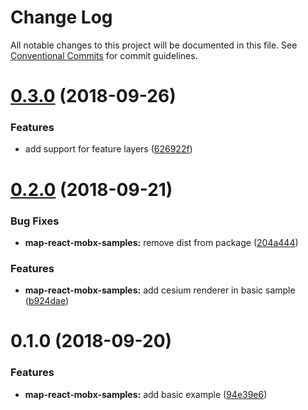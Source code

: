 # Change Log

All notable changes to this project will be documented in this file.
See [Conventional Commits](https://conventionalcommits.org) for commit guidelines.

<a name="0.3.0"></a>
# [0.3.0](http:///work/devel/js/./cgi-eo.origin/compare/@cgi-eo/map-react-mobx-samples@0.2.0...@cgi-eo/map-react-mobx-samples@0.3.0) (2018-09-26)


### Features

* add support for feature layers ([626922f](http:///work/devel/js/./cgi-eo.origin/commits/626922f))





<a name="0.2.0"></a>
# [0.2.0](http:///work/devel/js/./cgi-eo.origin/compare/@cgi-eo/map-react-mobx-samples@0.1.0...@cgi-eo/map-react-mobx-samples@0.2.0) (2018-09-21)


### Bug Fixes

* **map-react-mobx-samples:** remove dist from package ([204a444](http:///work/devel/js/./cgi-eo.origin/commits/204a444))


### Features

* **map-react-mobx-samples:** add cesium renderer in basic sample ([b924dae](http:///work/devel/js/./cgi-eo.origin/commits/b924dae))





<a name="0.1.0"></a>
# 0.1.0 (2018-09-20)


### Features

* **map-react-mobx-samples:** add basic example ([94e39e6](http:///work/devel/js/./cgi-eo.origin/commits/94e39e6))
